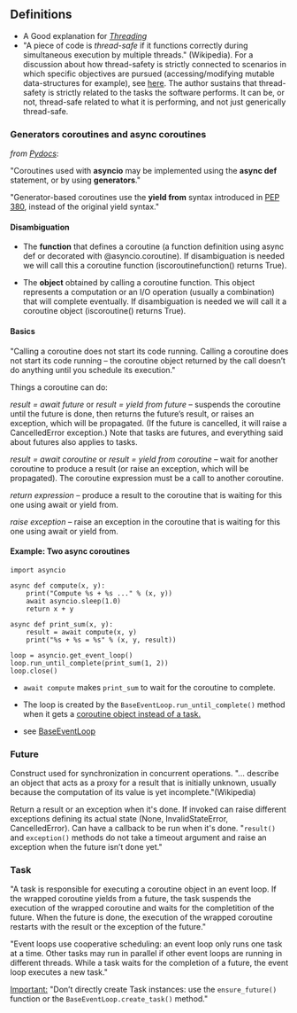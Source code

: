 <!-- 
.. title: Asyncio First Look
.. slug: asyncio-first-look
.. date: 2015-10-19 16:08:39 UTC+02:00
.. tags: Networking
.. category: Python
.. link: 
.. description: 
.. type: text
-->

## Definitions

* A Good explanation for [_Threading_](http://stackoverflow.com/a/5201906/2536357)
* "A piece of code is _thread-safe_ if it functions correctly during simultaneous execution by multiple threads." (Wikipedia). For a discussion about how thread-safety is strictly connected to scenarios in which specific objectives are pursued (accessing/modifying mutable data-structures for example), see [here](http://blogs.msdn.com/b/ericlippert/archive/2009/10/19/what-is-this-thing-you-call-thread-safe.aspx). The author sustains that thread-safety is strictly related to the tasks the software performs. It can be, or not, thread-safe related to what it is performing, and not just generically thread-safe.  

### Generators coroutines and async coroutines
_from [Pydocs](https://docs.python.org/3/library/asyncio-task.html)_:

"Coroutines used with __asyncio__ may be implemented using the __async def__ statement, or by using __generators__."

"Generator-based coroutines use the __yield from__ syntax introduced in [PEP 380](http://www.python.org/dev/peps/pep-0380), instead of the original yield syntax."

#### Disambiguation
* The __function__ that defines a coroutine (a function definition using async def or decorated with @asyncio.coroutine). If disambiguation is needed we will call this a coroutine function (iscoroutinefunction() returns True).
    
* The __object__ obtained by calling a coroutine function. This object represents a computation or an I/O operation (usually a combination) that will complete eventually. If disambiguation is needed we will call it a coroutine object (iscoroutine() returns True).

#### Basics
"Calling a coroutine does not start its code running. Calling a coroutine does not start its code running – the coroutine object returned by the call doesn’t do anything until you schedule its execution."

Things a coroutine can do:

_result = await future_ or _result = yield from future_ – suspends the coroutine until the future is done, then returns the future’s result, or raises an exception, which will be propagated. (If the future is cancelled, it will raise a CancelledError exception.) Note that tasks are futures, and everything said about futures also applies to tasks.

_result = await coroutine_ or _result = yield from coroutine_ – wait for another coroutine to produce a result (or raise an exception, which will be propagated). The coroutine expression must be a call to another coroutine.

_return expression_ – produce a result to the coroutine that is waiting for this one using await or yield from.

_raise exception_ – raise an exception in the coroutine that is waiting for this one using await or yield from.

#### Example: Two async coroutines
```
import asyncio

async def compute(x, y):
    print("Compute %s + %s ..." % (x, y))
    await asyncio.sleep(1.0)
    return x + y

async def print_sum(x, y):
    result = await compute(x, y)
    print("%s + %s = %s" % (x, y, result))

loop = asyncio.get_event_loop()
loop.run_until_complete(print_sum(1, 2))
loop.close()
```
* `await compute` makes `print_sum` to wait for the coroutine to complete.

* The loop is created by the `BaseEventLoop.run_until_complete()` method when it gets a <u>coroutine object instead of a task.</u>

* see [BaseEventLoop](https://docs.python.org/3/library/asyncio-eventloop.html)

### Future
Construct used for synchronization in concurrent operations. "... describe an object that acts as a proxy for a result that is initially unknown, usually because the computation of its value is yet incomplete."(Wikipedia)

Return a result or an exception when it's done. If invoked can raise different exceptions defining its actual state (None, InvalidStateError, CancelledError). Can have a callback to be run when it's done. "`result()` and `exception()` methods do not take a timeout argument and raise an exception when the future isn’t done yet."

### Task
"A task is responsible for executing a coroutine object in an event loop. If the wrapped coroutine yields from a future, the task suspends the execution of the wrapped coroutine and waits for the completition of the future. When the future is done, the execution of the wrapped coroutine restarts with the result or the exception of the future."

"Event loops use cooperative scheduling: an event loop only runs one task at a time. Other tasks may run in parallel if other event loops are running in different threads. While a task waits for the completion of a future, the event loop executes a new task."

<u>Important:</u> "Don’t directly create Task instances: use the `ensure_future()` function or the `BaseEventLoop.create_task()` method."
